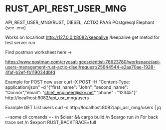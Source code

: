 # RUST_API_REST_USER_MNG
API_REST_USER_MNG(RUST, DIESEL, ACTIX)
PAAS POstgresql Elephant (see .env)

Works on localhost http://127.0.0.1:8082/keepalive
/keepalive  get metod for test server run


Find postman worksheet here ->  

https://www.postman.com/cryosat-geoscientist-76623780/workspace/api-users-management-rust-actix-disel/request/25644544-e2aa70ae-1928-4faf-b2ef-fb119034dbfd


Example for POST new user
curl -X POST -H "Content-Type: application/json" -d '{"first_name": "John",  "second_name": "Connor","email": "chief_engineer@sky.net","phone" : "12345"}' http://localhost:8082/api_usr_mng/users


Example GET List users
curl -s http://localhost:8082/api_usr_mng/users | jq 



-=some cli comands =- /n
$clear && cargo build /n
$cargo run /n
For back trace set  /n
$export RUST_BACKTRACE=full



